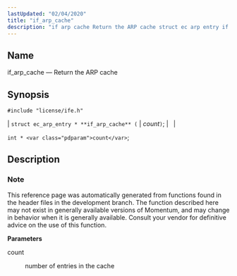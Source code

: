 ```yaml
---
lastUpdated: "02/04/2020"
title: "if_arp_cache"
description: "if arp cache Return the ARP cache struct ec arp entry if arp cache count int count This reference page was automatically generated from functions found in the header files in the development branch The function described here may not exist in generally available versions of Momentum and may change..."
---
```


<a name="apis.if_arp_cache"></a> 
## Name

if_arp_cache — Return the ARP cache

## Synopsis

`#include "license/ife.h"`

| `struct ec_arp_entry * **if_arp_cache** (` | <var class="pdparam">count</var>`)`; |   |

`int * <var class="pdparam">count</var>`;<a name="idp57631936"></a> 
## Description

### Note

This reference page was automatically generated from functions found in the header files in the development branch. The function described here may not exist in generally available versions of Momentum, and may change in behavior when it is generally available. Consult your vendor for definitive advice on the use of this function.

**<a name="idp57634608"></a> Parameters**

<dl class="variablelist">

<dt>count</dt>

<dd>

number of entries in the cache

</dd>

</dl>